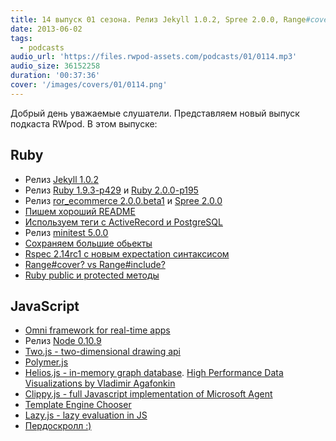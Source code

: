 ```yaml
---
title: 14 выпуск 01 сезона. Релиз Jekyll 1.0.2, Spree 2.0.0, Range#cover? vs Range#include?, Two.js, Polymer.js, пердоскролл и прочее
date: 2013-06-02
tags:
  - podcasts
audio_url: 'https://files.rwpod-assets.com/podcasts/01/0114.mp3'
audio_size: 36152258
duration: '00:37:36'
cover: '/images/covers/01/0114.png'
---
```


Добрый день уважаемые слушатели. Представляем новый выпуск подкаста RWpod. В этом выпуске:

## Ruby

- Релиз [Jekyll 1.0.2](https://github.com/blog/1502-jekyll-turns-1-0)
- Релиз [Ruby 1.9.3-p429](http://www.ruby-lang.org/en/news/2013/05/14/ruby-1-9-3-p429-is-released/) и [Ruby 2.0.0-p195](http://www.ruby-lang.org/en/news/2013/05/14/ruby-2-0-0-p195-is-released/)
- Релиз [ror_ecommerce 2.0.0.beta1](http://ror-e.com/posts/37-ror-ecommerce-2-0-0-beta1-rails-4-upgrade) и [Spree 2.0.0](http://spreecommerce.com/blog/spree-2-0-0-released)
- [Пишем хороший README](http://blog.thefrontiergroup.com.au/2013/05/writing-a-good-readme/)
- [Используем теги с ActiveRecord и PostgreSQL](http://monkeyandcrow.com/blog/tagging_with_active_record_and_postgres/)
- Релиз [minitest 5.0.0](http://blog.zenspider.com/releases/2013/05/minitest-version-5-0-0-has-been-released.html)
- [Сохраняем большие обьекты](https://github.com/anamartinez/large_object_store)
- [Rspec 2.14rc1 с новым expectation синтаксисом](http://teaisaweso.me/blog/2013/05/27/rspecs-new-message-expectation-syntax/)
- [Range#cover? vs Range#include?](http://gistflow.com/posts/816-range-include-vs-range-cover)
- [Ruby public и protected методы](http://devblog.orgsync.com/private-and-protected-they-might-not-mean-what-you-think-they-mean/)

## JavaScript

- [Omni framework for real-time apps](http://omni.kevinbedi.com/)
- Релиз [Node 0.10.9](http://blog.nodejs.org/2013/05/30/node-v0-10-9-stable/)
- [Two.js - two-dimensional drawing api](http://jonobr1.github.io/two.js/)
- [Polymer.js](http://www.polymer-project.org/)
- [Helios.js - in-memory graph database](http://entrendipity.github.io/helios.js/). [High Performance Data Visualizations by Vladimir Agafonkin](https://speakerdeck.com/mourner/high-performance-data-visualizations)
- [Clippy.js - full Javascript implementation of Microsoft Agent](https://www.smore.com/clippy-js)
- [Template Engine Chooser](http://garann.github.io/template-chooser/)
- [Lazy.js - lazy evaluation in JS](http://dtao.github.io/lazy.js/)
- [Пердоскролл :)](http://theonion.github.io/fartscroll.js/)
